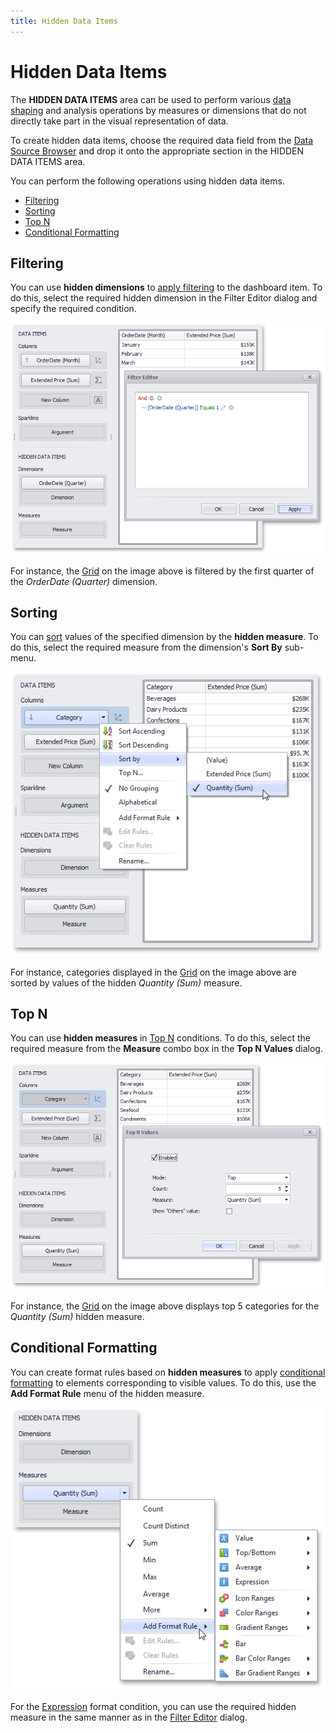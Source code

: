 ```yaml
---
title: Hidden Data Items
---
```

# Hidden Data Items
The **HIDDEN DATA ITEMS** area can be used to perform various [data shaping](../data-shaping.md) and analysis operations by measures or dimensions that do not directly take part in the visual representation of data.

To create hidden data items, choose the required data field from the [Data Source Browser](../ui-elements/data-source-browser.md) and drop it onto the appropriate section in the HIDDEN DATA ITEMS area.

You can perform the following operations using hidden data items.
* [Filtering](#filtering)
* [Sorting](#sorting)
* [Top N](#top-n)
* [Conditional Formatting](#conditional-formatting)

## <a name="filtering"/>Filtering
You can use **hidden dimensions** to [apply filtering](../data-shaping/filtering.md) to the dashboard item. To do this, select the required hidden dimension in the Filter Editor dialog and specify the required condition.

![HiddenDimension_Filtering](../../../images/img118917.png)

For instance, the [Grid](../designing-dashboard-items/grid.md) on the image above is filtered by the first quarter of the _OrderDate (Quarter)_ dimension.

## <a name="sorting"/>Sorting
You can [sort](../data-shaping/sorting.md) values of the specified dimension by the **hidden measure**. To do this, select the required measure from the dimension's **Sort By** sub-menu.

![HiddenMeasure_Sorting](../../../images/img118918.png)

For instance, categories displayed in the [Grid](../designing-dashboard-items/grid.md) on the image above are sorted by values of the hidden _Quantity (Sum)_ measure.

## <a name="top-n"/>Top N
You can use **hidden measures** in [Top N](../data-shaping/top-n.md) conditions. To do this, select the required measure from the **Measure** combo box in the **Top N Values** dialog.

![HiddenMeasure_TopN](../../../images/img118919.png)

For instance, the [Grid](../designing-dashboard-items/grid.md) on the image above displays top 5 categories for the _Quantity (Sum)_ hidden measure.

## <a name="conditional-formatting"/>Conditional Formatting
You can create format rules based on **hidden measures** to apply [conditional formatting](../appearance-customization/conditional-formatting.md) to elements corresponding to visible values. To do this, use the **Add Format Rule** menu of the hidden measure.

![HiddenMeasure_CondtionalFormatting](../../../images/img118920.png)

For the [Expression](../appearance-customization/conditional-formatting/expression.md) format condition, you can use the required hidden measure in the same manner as in the [Filter Editor](#filtering) dialog.